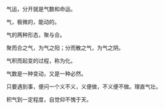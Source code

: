 气运，分开就是气数和命运。

气，极微的，能动的。

气的两种形态，聚与合。

聚而合之气，为气之阳；分而散之气，为气之阴。

气积而起变的过程，称为化。

气数是一种变动，又是一种必然。

只要遇到事，便问一个义不义，义便做，不义便不做。理直气壮。

积气到一定程度，自觉仰不愧于天。